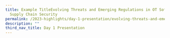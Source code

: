 ```yaml
---
title: Example TitleEvolving Threats and Emerging Regulations in OT Software
  Supply Chain Security
permalink: /2023-highlights/day-1-presentation/evolving-threats-and-emerging-regulations/
description: ""
third_nav_title: Day 1 Presentation
---
```


